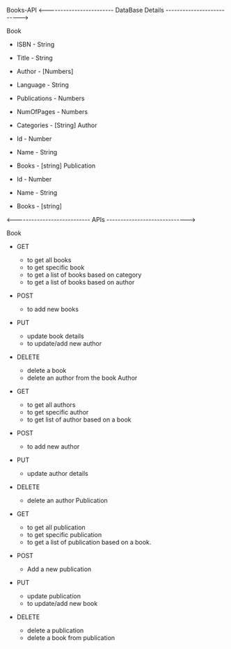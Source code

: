 Books-API
<------------------------ DataBase Details -------------------------->

Book

- ISBN          - String
- Title         - String
- Author        - [Numbers]
- Language      - String
- Publications  - Numbers
- NumOfPages    - Numbers
- Categories    - [String]
Author

- Id    - Number
- Name  - String
- Books - [string]
Publication

- Id    - Number
- Name  - String
- Books - [string]




<--------------------------- APIs ----------------------------->

Book

- GET
    - to get all books
    - to get specific book
    - to get a list of books based on category
    - to get a list of books based on author

- POST
    - to add new books

- PUT
    - update book details
    - to update/add new author

- DELETE
    - delete a book
    - delete an author from the book
Author

- GET
    - to get all authors
    - to get specific author
    - to get list of author based on a book

- POST
    - to add new author

- PUT
    - update author details

- DELETE
    - delete an author
Publication

- GET
    - to get all publication
    - to get specific publication
    - to get a list of publication based on a book.

- POST
    - Add a new publication

- PUT
    - update publication
    - to update/add new book

- DELETE
    - delete a publication
    - delete a book from publication



